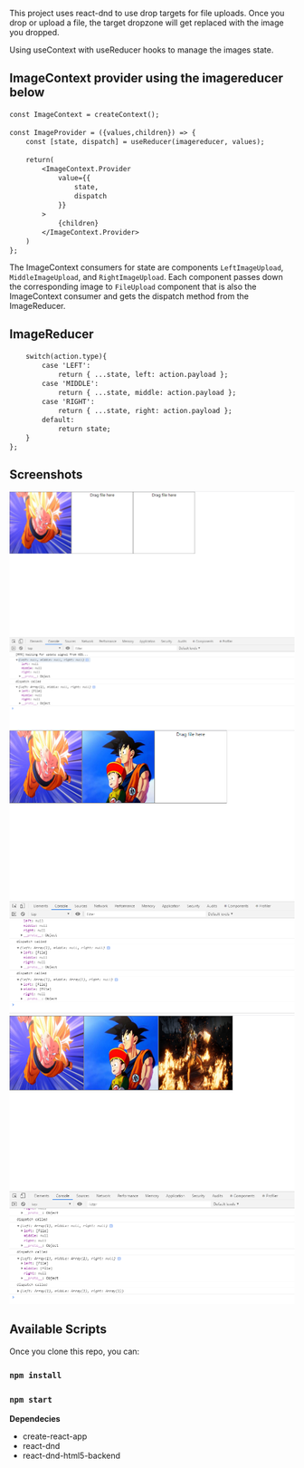 This project uses react-dnd to use drop targets for file uploads. Once you drop or upload a file, the target dropzone will get replaced with the image you dropped.

Using useContext with useReducer hooks to manage the images state.

## ImageContext provider using the imagereducer below
```
const ImageContext = createContext();

const ImageProvider = ({values,children}) => {
    const [state, dispatch] = useReducer(imagereducer, values);
    
    return(
        <ImageContext.Provider 
            value={{
                state,
                dispatch
            }}
        >
            {children}
        </ImageContext.Provider>
    )
};
```
The ImageContext consumers for state are components `LeftImageUpload`, `MiddleImageUpload`, and `RightImageUpload`. Each component passes down the corresponding image to `FileUpload` component that is also the ImageContext consumer and gets the dispatch method from the ImageReducer.

## ImageReducer
```
    switch(action.type){
        case 'LEFT':
            return { ...state, left: action.payload };
        case 'MIDDLE':
            return { ...state, middle: action.payload };
        case 'RIGHT':
            return { ...state, right: action.payload };
        default:
            return state;
    }
};

```

## Screenshots
![Screenshot1](/src/images/Capture1.PNG)
![Screenshot2](/src/images/Capture2.PNG)
![Screenshot2](/src/images/Capture3.PNG)

## Available Scripts

Once you clone this repo, you can:

### `npm install`

### `npm start`

**Dependecies**
- create-react-app
- react-dnd
- react-dnd-html5-backend